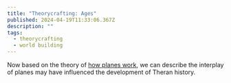 ```yaml
---
title: "Theorycrafting: Ages"
published: 2024-04-19T11:33:06.367Z
description: ""
tags:
  - theorycrafting
  - world building
---
```


Now based on the theory of [how planes work](./theorycrafting-planes.mdx), we
can describe the interplay of planes may have influenced the development of
Theran history.
